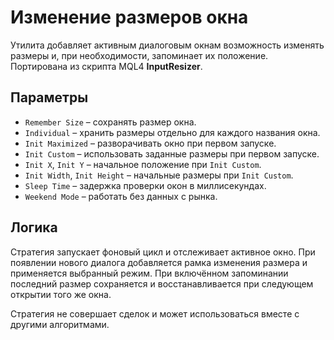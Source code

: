# Изменение размеров окна

Утилита добавляет активным диалоговым окнам возможность изменять размеры и, при необходимости, запоминает их положение. Портирована из скрипта MQL4 **InputResizer**.

## Параметры
- `Remember Size` – сохранять размер окна.
- `Individual` – хранить размеры отдельно для каждого названия окна.
- `Init Maximized` – разворачивать окно при первом запуске.
- `Init Custom` – использовать заданные размеры при первом запуске.
- `Init X`, `Init Y` – начальное положение при `Init Custom`.
- `Init Width`, `Init Height` – начальные размеры при `Init Custom`.
- `Sleep Time` – задержка проверки окон в миллисекундах.
- `Weekend Mode` – работать без данных с рынка.

## Логика
Стратегия запускает фоновый цикл и отслеживает активное окно. При появлении нового диалога добавляется рамка изменения размера и применяется выбранный режим. При включённом запоминании последний размер сохраняется и восстанавливается при следующем открытии того же окна.

Стратегия не совершает сделок и может использоваться вместе с другими алгоритмами.
